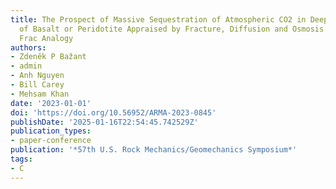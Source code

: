 ```yaml
---
title: The Prospect of Massive Sequestration of Atmospheric CO2 in Deep Formations
  of Basalt or Peridotite Appraised by Fracture, Diffusion and Osmosis Analysis and
  Frac Analogy
authors:
- Zdeněk P Bažant
- admin
- Anh Nguyen
- Bill Carey
- Mehsam Khan
date: '2023-01-01'
doi: 'https://doi.org/10.56952/ARMA-2023-0845'
publishDate: '2025-01-16T22:54:45.742529Z'
publication_types:
- paper-conference
publication: '*57th U.S. Rock Mechanics/Geomechanics Symposium*'
tags:
- C
---
```

